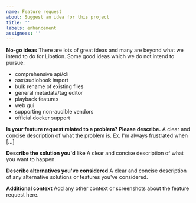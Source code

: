 ```yaml
---
name: Feature request
about: Suggest an idea for this project
title: ''
labels: enhancement
assignees: ''
---
```


**No-go ideas**
There are lots of great ideas and many are beyond what we intend to do for Libation. Some good ideas which we do not intend to pursue:

* comprehensive api/cli
* aax/audiobook import
* bulk rename of existing files
* general metadata/tag editor
* playback features
* web gui
* supporting non-audible vendors
* official docker support

**Is your feature request related to a problem? Please describe.**
A clear and concise description of what the problem is. Ex. I'm always frustrated when [...]

**Describe the solution you'd like**
A clear and concise description of what you want to happen.

**Describe alternatives you've considered**
A clear and concise description of any alternative solutions or features you've considered.

**Additional context**
Add any other context or screenshots about the feature request here.
